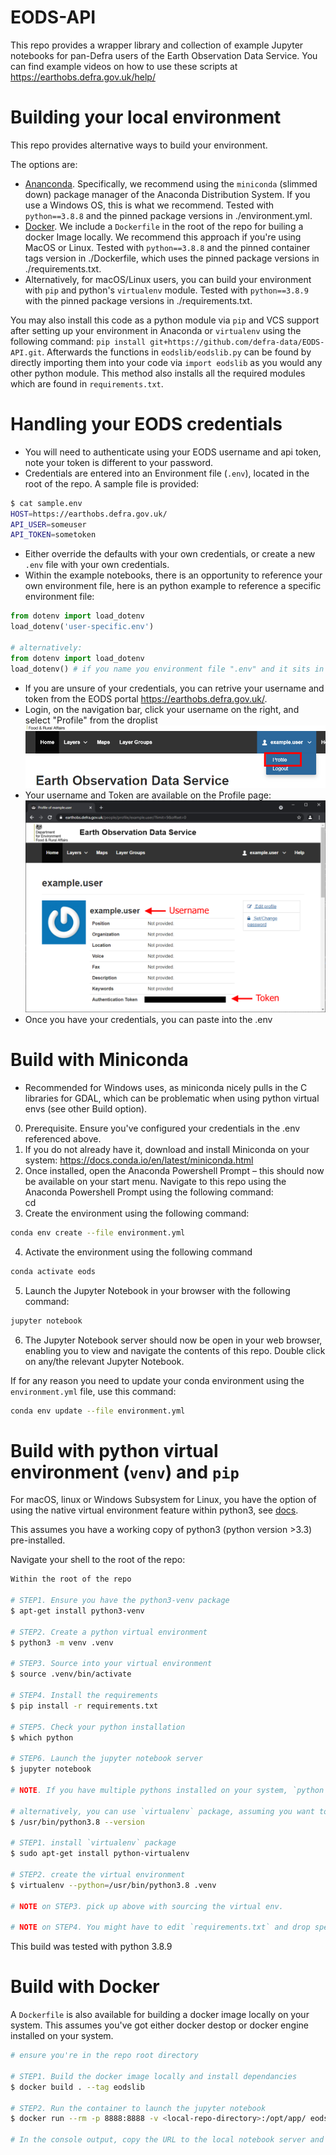 # EODS-API
This repo provides a wrapper library and collection of example Jupyter notebooks for pan-Defra users of the Earth Observation Data Service. You can find example videos on how to use these scripts at https://earthobs.defra.gov.uk/help/


# Building your local environment

This repo provides alternative ways to build your environment.

The options are:
* [Ananconda](https://anaconda.org/). Specifically, we recommend using the `miniconda` (slimmed down) package manager of the Anaconda Distribution System. If you use a Windows OS, this is what we recommend. Tested with `python==3.8.8` and the pinned package versions in ./environment.yml.
* [Docker](https://www.docker.com/). We include a `Dockerfile` in the root of the repo for builing a docker Image locally. We recommend this approach if you're using MacOS or Linux. Tested with `python==3.8.8` and the pinned container tags version in ./Dockerfile, which uses the pinned package versions in ./requirements.txt.
* Alternatively, for macOS/Linux users, you can build your environment with `pip` and python's `virtualenv` module. Tested with `python==3.8.9` with the pinned package versions in ./requirements.txt.

You may also install this code as a python module via `pip` and VCS support after setting up your environment in Anaconda or `virtualenv` using the following command: `pip install git+https://github.com/defra-data/EODS-API.git`. Afterwards the functions in `eodslib/eodslib.py` can be found by directly importing them into your code via `import eodslib` as you would any other python module. This method also installs all the required modules which are found in `requirements.txt`.

# Handling your EODS credentials

* You will need to authenticate using your EODS username and api token, note your token is different to your password.
* Credentials are entered into an Environment file (`.env`), located in the root of the repo. A sample file is provided:
```bash
$ cat sample.env
HOST=https://earthobs.defra.gov.uk/
API_USER=someuser
API_TOKEN=sometoken
```
* Either override the defaults with your own credentials, or create a new `.env` file with your own credentials.
* Within the example notebooks, there is an opportunity to reference your own environment file, here is an python example to reference a specific environment file:
```python
from dotenv import load_dotenv
load_dotenv('user-specific.env')

# alternatively:
from dotenv import load_dotenv
load_dotenv() # if you name you environment file ".env" and it sits in the root, then you do not need to name a specific file.

```
* If you are unsure of your credentials, you can retrive your username and token from the EODS portal https://earthobs.defra.gov.uk/.
* Login, on the navigation bar, click your username on the right, and select "Profile" from the droplist
![](static/howto-01-creds.png)
* Your username and Token are available on the Profile page:
![](static/howto-02-creds.png)
* Once you have your credentials, you can paste into the .env

# Build with Miniconda

* Recommended for Windows uses, as miniconda nicely pulls in the C libraries for GDAL, which can be problematic when using python virtual envs (see other Build option).

0. Prerequisite. Ensure you've configured your credentials in the .env referenced above.
1.	If you do not already have it, download and install Miniconda on your system: https://docs.conda.io/en/latest/miniconda.html 
2.	Once installed, open the Anaconda Powershell Prompt – this should now be available on your start menu.  Navigate to this repo using the Anaconda Powershell Prompt using the following command:  
cd <filepath>
3.	Create the environment using the following command:
```bash
conda env create --file environment.yml
```
4.	Activate the environment using the following command
```bash 
conda activate eods
```
5.	Launch the Jupyter Notebook in your browser with the following command:
```bash
jupyter notebook
```
6.	The Jupyter Notebook server should now be open in your web browser, enabling you to view and navigate the contents of this repo.  Double click on any/the relevant Jupyter Notebook.

If for any reason you need to update your conda environment using the `environment.yml` file, use this command:
```bash
conda env update --file environment.yml
```

# Build with python virtual environment (`venv`) and `pip`

For macOS, linux or Windows Subsystem for Linux, you have the option of using the native virtual environment feature within python3, see [docs](https://docs.python.org/3/tutorial/venv.html).

This assumes you have a working copy of python3 (python version >3.3) pre-installed.

Navigate your shell to the root of the repo:

```bash
Within the root of the repo

# STEP1. Ensure you have the python3-venv package
$ apt-get install python3-venv

# STEP2. Create a python virtual environment
$ python3 -m venv .venv

# STEP3. Source into your virtual environment
$ source .venv/bin/activate

# STEP4. Install the requirements
$ pip install -r requirements.txt

# STEP5. Check your python installation
$ which python

# STEP6. Launch the jupyter notebook server
$ jupyter notebook

# NOTE. If you have multiple pythons installed on your system, `python -m venv <env>` can sometimes be problematic

# alternatively, you can use `virtualenv` package, assuming you want to use something other than system python, e.g.:
$ /usr/bin/python3.8 --version

# STEP1. install `virtualenv` package
$ sudo apt-get install python-virtualenv

# STEP2. create the virtual environment
$ virtualenv --python=/usr/bin/python3.8 .venv

# NOTE on STEP3. pick up above with sourcing the virtual env.

# NOTE on STEP4. You might have to edit `requirements.txt` and drop specific versions to accomodate your python version.


```
This build was tested with python 3.8.9

# Build with Docker

A `Dockerfile` is also available for building a docker image locally on your system.  This assumes you've got either docker destop or docker engine installed on your system.

```bash
# ensure you're in the repo root directory

# STEP1. Build the docker image locally and install dependancies
$ docker build . --tag eodslib

# STEP2. Run the container to launch the jupyter notebook
$ docker run --rm -p 8888:8888 -v <local-repo-directory>:/opt/app/ eodslib

# In the console output, copy the URL to the local notebook server and paste to your web browser
```
